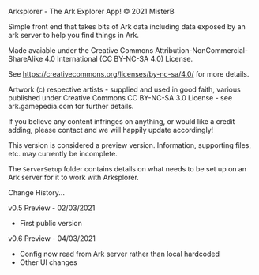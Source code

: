 ﻿Arksplorer - The Ark Explorer App!
© 2021 MisterB

Simple front end that takes bits of Ark data including data exposed by an ark server to help you find things in Ark.

Made avaiable under the Creative Commons Attribution-NonCommercial-ShareAlike 4.0 International (CC BY-NC-SA 4.0) License.

See https://creativecommons.org/licenses/by-nc-sa/4.0/ for more details.

Artwork (c) respective artists - supplied and used in good faith, various published under Creative Commons CC BY-NC-SA 3.0 License - see ark.gamepedia.com for further details.

If you believe any content infringes on anything, or would like a credit adding, please contact and we will happily update accordingly!

This version is considered a preview version. Information, supporting files, etc. may currently be incomplete.

The `ServerSetup` folder contains details on what needs to be set up on an Ark server for it to work with Arksplorer.

Change History...

v0.5 Preview - 02/03/2021
- First public version

v0.6 Preview - 04/03/2021
- Config now read from Ark server rather than local hardcoded
- Other UI changes